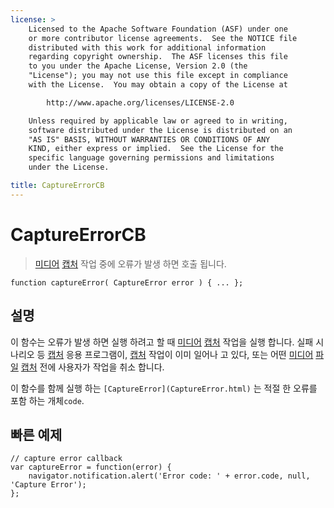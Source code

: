 ```yaml
---
license: >
    Licensed to the Apache Software Foundation (ASF) under one
    or more contributor license agreements.  See the NOTICE file
    distributed with this work for additional information
    regarding copyright ownership.  The ASF licenses this file
    to you under the Apache License, Version 2.0 (the
    "License"); you may not use this file except in compliance
    with the License.  You may obtain a copy of the License at

        http://www.apache.org/licenses/LICENSE-2.0

    Unless required by applicable law or agreed to in writing,
    software distributed under the License is distributed on an
    "AS IS" BASIS, WITHOUT WARRANTIES OR CONDITIONS OF ANY
    KIND, either express or implied.  See the License for the
    specific language governing permissions and limitations
    under the License.

title: CaptureErrorCB
---
```


# CaptureErrorCB

> [미디어](../media.html) [캡처](capture.html) 작업 중에 오류가 발생 하면 호출 됩니다.

    function captureError( CaptureError error ) { ... };
    

## 설명

이 함수는 오류가 발생 하면 실행 하려고 할 때 [미디어](../media.html) [캡처](capture.html) 작업을 실행 합니다. 실패 시나리오 등 [캡처](capture.html) 응용 프로그램이, [캡처](capture.html) 작업이 이미 일어나 고 있다, 또는 어떤 [미디어](../media.html) [파일](../../file/fileobj/fileobj.html) [캡처](capture.html) 전에 사용자가 작업을 취소 합니다.

이 함수를 함께 실행 하는 `[CaptureError](CaptureError.html)` 는 적절 한 오류를 포함 하는 개체`code`.

## 빠른 예제

    // capture error callback
    var captureError = function(error) {
        navigator.notification.alert('Error code: ' + error.code, null, 'Capture Error');
    };